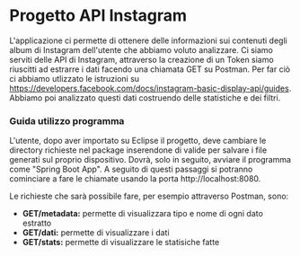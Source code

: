 # Progetto API Instagram
L'applicazione ci permette di ottenere delle informazioni sui contenuti degli album di Instagram dell'utente che abbiamo voluto analizzare. Ci siamo serviti delle API di Instagram, attraverso la creazione di un Token siamo riuscitti ad estrarre i dati facendo una chiamata GET su Postman. Per far ciò ci abbiamo utlizzato le istruzioni su https://developers.facebook.com/docs/instagram-basic-display-api/guides. Abbiamo poi analizzato questi dati costruendo delle statistiche e dei filtri.

### Guida utilizzo programma
L'utente, dopo aver importato su Eclipse il progetto, deve cambiare le directory richieste nel package inserendone di valide per salvare i file generati sul proprio dispositivo. Dovrà, solo in seguito, avviare il programma come "Spring Boot App". A seguito di questi passaggi si potranno cominciare a fare le chiamate usando la porta  http://localhost:8080.

Le richieste che sarà possibile fare, per esempio attraverso Postman, sono:
* **GET/metadata:** permette di visualizzara tipo e nome di ogni dato estratto
* **GET/dati:** permette di visualizzare i dati
* **GET/stats:** permette di visualizzare le statisiche fatte

